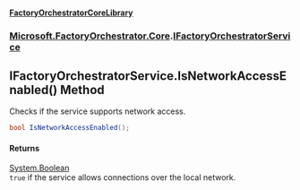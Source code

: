 #### [FactoryOrchestratorCoreLibrary](./FactoryOrchestratorCoreLibrary.md 'FactoryOrchestratorCoreLibrary')
### [Microsoft.FactoryOrchestrator.Core](./Microsoft-FactoryOrchestrator-Core.md 'Microsoft.FactoryOrchestrator.Core').[IFactoryOrchestratorService](./Microsoft-FactoryOrchestrator-Core-IFactoryOrchestratorService.md 'Microsoft.FactoryOrchestrator.Core.IFactoryOrchestratorService')
## IFactoryOrchestratorService.IsNetworkAccessEnabled() Method
Checks if the service supports network access.  
```csharp
bool IsNetworkAccessEnabled();
```
#### Returns
[System.Boolean](https://docs.microsoft.com/en-us/dotnet/api/System.Boolean 'System.Boolean')  
`true` if the service allows connections over the local network.  
